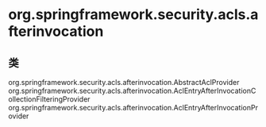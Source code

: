 # org.springframework.security.acls.afterinvocation

## 类

org.springframework.security.acls.afterinvocation.AbstractAclProvider
org.springframework.security.acls.afterinvocation.AclEntryAfterInvocationCollectionFilteringProvider
org.springframework.security.acls.afterinvocation.AclEntryAfterInvocationProvider





